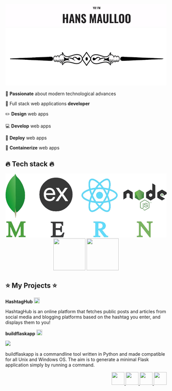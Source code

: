 <img src="https://github.com/kouul/kouul/blob/master/hans.gif">
<div align="center">
<img src="https://github.com/kouul/kouul/blob/master/startlinee.png" height="180" width="100%">
</div>

:raised_hands: **Passionate** about modern technological advances 

:large_orange_diamond: Full stack web applications **developer**

:pencil2: **Design** web apps

:computer: **Develop** web apps

:octopus: **Deploy** web apps

:whale: **Containerize** web apps

<div>

## :fire: Tech stack :fire:
<div align="center">

<img src="https://github.com/kouul/kouul/blob/master/MERN-stack.png" height="200">
<br />
<img src="https://cdn3.iconfinder.com/data/icons/logos-and-brands-adobe/512/97_Docker-128.png" height="100" width="100">
<img src="https://cdn3.iconfinder.com/data/icons/logos-brands-3/24/logo_brand_brands_logos_ubuntu-256.png" height="100" width="100">
</div>

## :star: My Projects :star:

**HashtagHub**
<a href="https://hashtaghub.herokuapp.com/">
<img src="https://cdn0.iconfinder.com/data/icons/octicons/1024/link-external-256.png" height="18" width="18">
</a>

HashtagHub is an online platform that fetches public posts and articles from social media and blogging platforms based on the hashtag you enter, and displays them to you!

**buildflaskapp**
<a href="https://buildflaskapp.kouul.website/">
<img src="https://cdn0.iconfinder.com/data/icons/octicons/1024/link-external-256.png" height="18" width="18">
</a>

<a href="https://github.com/buildflaskapp/buildflaskapp/stargazers"><img src="https://img.shields.io/github/stars/buildflaskapp/buildflaskapp" atl="Stars"></a>

buildflaskapp is a commandline tool written in Python and made compatible for all Unix and Windows OS. The aim is to generate a minimal Flask application simply by running a command.

<div align="right">
<a href="https://twitter.com/akhilmaulloo">
<img src="https://cdn3.iconfinder.com/data/icons/social-media-chamfered-corner/154/twitter-256.png" height="40" width="40">
</a>
<a href="https://linkedin.com/in/akhilmaulloo">
<img src="https://cdn0.iconfinder.com/data/icons/social-flat-rounded-rects/512/linkedin-256.png" height="40" width="40">
</a>
<a href="https://hansmaulloo.com">
<img src="https://cdn.iconscout.com/icon/free/png-512/www-11-112203.png" height="40" width="40">
</a>
<a href="https://dev.to/kouul">
<img src="https://cdn3.iconfinder.com/data/icons/logos-and-brands-adobe/512/84_Dev-256.png" height="40" width="40">
</a>
</div>

</div>